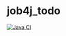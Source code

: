 ﻿# job4j_todo

[![Java CI](https://github.com/PerpetuumEbner/job4j_todo/actions/workflows/maven.yml/badge.svg)](https://github.com/PerpetuumEbner/job4j_todo/actions/workflows/maven.yml)
